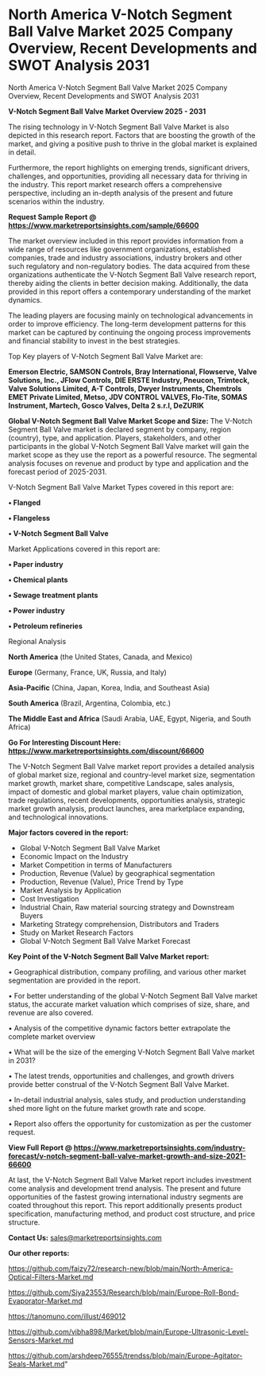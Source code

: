# North America V-Notch Segment Ball Valve Market 2025 Company Overview, Recent Developments and SWOT Analysis 2031
North America V-Notch Segment Ball Valve Market 2025 Company Overview, Recent Developments and SWOT Analysis 2031

<Strong> V-Notch Segment Ball Valve Market Overview 2025 - 2031</strong>

The rising technology in V-Notch Segment Ball Valve Market is also depicted in this research report. Factors that are boosting the growth of the market, and giving a positive push to thrive in the global market is explained in detail.

Furthermore, the report highlights on emerging trends, significant drivers, challenges, and opportunities, providing all necessary data for thriving in the industry. This report market research offers a comprehensive perspective, including an in-depth analysis of the present and future scenarios within the industry.

<strong>Request Sample Report @ <a href=https://www.marketreportsinsights.com/sample/66600>https://www.marketreportsinsights.com/sample/66600</a></strong>

The market overview included in this report provides information from a wide range of resources like government organizations, established companies, trade and industry associations, industry brokers and other such regulatory and non-regulatory bodies. The data acquired from these organizations authenticate the V-Notch Segment Ball Valve research report, thereby aiding the clients in better decision making. Additionally, the data provided in this report offers a contemporary understanding of the market dynamics.

The leading players are focusing mainly on technological advancements in order to improve efficiency. The long-term development patterns for this market can be captured by continuing the ongoing process improvements and financial stability to invest in the best strategies.

Top Key players of V-Notch Segment Ball Valve Market are:

<strong>Emerson Electric, SAMSON Controls, Bray International, Flowserve, Valve Solutions, Inc., JFlow Controls, DIE ERSTE Industry, Pneucon, Trimteck, Valve Solutions Limited, A-T Controls, Dwyer Instruments, Chemtrols EMET Private Limited, Metso, JDV CONTROL VALVES, Flo-Tite, SOMAS Instrument, Martech, Gosco Valves, Delta 2 s.r.l, DeZURIK</strong>

<strong><b>Global V-Notch Segment Ball Valve Market Scope and Size:</b></strong>
The V-Notch Segment Ball Valve market is declared segment by company, region (country), type, and application. Players, stakeholders, and other participants in the global V-Notch Segment Ball Valve market will gain the market scope as they use the report as a powerful resource. The segmental analysis focuses on revenue and product by type and application and the forecast period of 2025-2031.

V-Notch Segment Ball Valve Market Types covered in this report are:

<strong>• Flanged

• Flangeless

• V-Notch Segment Ball Valve</strong>

Market Applications covered in this report are:

<strong>• Paper industry

• Chemical plants

• Sewage treatment plants

• Power industry

• Petroleum refineries</strong> 

Regional Analysis

<strong>North America</strong> (the United States, Canada, and Mexico)

<strong>Europe</strong> (Germany, France, UK, Russia, and Italy)

<strong>Asia-Pacific</strong> (China, Japan, Korea, India, and Southeast Asia)

<strong>South America</strong> (Brazil, Argentina, Colombia, etc.)

<strong>The Middle East and Africa</strong> (Saudi Arabia, UAE, Egypt, Nigeria, and South Africa)

<strong>Go For Interesting Discount Here: <a href=https://www.marketreportsinsights.com/discount/66600>https://www.marketreportsinsights.com/discount/66600</a></strong>

The V-Notch Segment Ball Valve market report provides a detailed analysis of global market size, regional and country-level market size, segmentation market growth, market share, competitive Landscape, sales analysis, impact of domestic and global market players, value chain optimization, trade regulations, recent developments, opportunities analysis, strategic market growth analysis, product launches, area marketplace expanding, and technological innovations.

<strong><b>Major factors covered in the report:</b></strong>
<ul>
  <li>Global V-Notch Segment Ball Valve Market </li>
  <li>Economic Impact on the Industry</li>
  <li>Market Competition in terms of Manufacturers</li>
  <li>Production, Revenue (Value) by geographical segmentation</li>
  <li>Production, Revenue (Value), Price Trend by Type</li>
  <li>Market Analysis by Application</li>
  <li>Cost Investigation</li>
  <li>Industrial Chain, Raw material sourcing strategy and Downstream Buyers</li>
  <li>Marketing Strategy comprehension, Distributors and Traders</li>
  <li>Study on Market Research Factors</li>
  <li>Global V-Notch Segment Ball Valve Market Forecast</li>
</ul>

<strong><b>Key Point of the V-Notch Segment Ball Valve Market report:</b></strong>

• Geographical distribution, company profiling, and various other market segmentation are provided in the report.

• For better understanding of the global V-Notch Segment Ball Valve market status, the accurate market valuation which comprises of size, share, and revenue are also covered.

• Analysis of the competitive dynamic factors better extrapolate the complete market overview

• What will be the size of the emerging V-Notch Segment Ball Valve market in 2031?

• The latest trends, opportunities and challenges, and growth drivers provide better construal of the V-Notch Segment Ball Valve Market.

• In-detail industrial analysis, sales study, and production understanding shed more light on the future market growth rate and scope.

• Report also offers the opportunity for customization as per the customer request.

<strong><b>View Full Report @ <a href=https://www.marketreportsinsights.com/industry-forecast/v-notch-segment-ball-valve-market-growth-and-size-2021-66600>https://www.marketreportsinsights.com/industry-forecast/v-notch-segment-ball-valve-market-growth-and-size-2021-66600</a></b></strong>


At last, the V-Notch Segment Ball Valve Market report includes investment come analysis and development trend analysis. The present and future opportunities of the fastest growing international industry segments are coated throughout this report. This report additionally presents product specification, manufacturing method, and product cost structure, and price structure.

<strong>Contact Us:</strong>
sales@marketreportsinsights.com

<strong>Our other reports:</strong>

<a href=https://github.com/faizy72/research-new/blob/main/North-America-Optical-Filters-Market.md>https://github.com/faizy72/research-new/blob/main/North-America-Optical-Filters-Market.md</a>

<a href=https://github.com/Siya23553/Research/blob/main/Europe-Roll-Bond-Evaporator-Market.md>https://github.com/Siya23553/Research/blob/main/Europe-Roll-Bond-Evaporator-Market.md</a>

<a href=https://tanomuno.com/illust/469012>https://tanomuno.com/illust/469012</a>

<a href=https://github.com/vibha898/Market/blob/main/Europe-Ultrasonic-Level-Sensors-Market.md>https://github.com/vibha898/Market/blob/main/Europe-Ultrasonic-Level-Sensors-Market.md</a>

<a href=https://github.com/arshdeep76555/trendss/blob/main/Europe-Agitator-Seals-Market.md>https://github.com/arshdeep76555/trendss/blob/main/Europe-Agitator-Seals-Market.md</a>"
